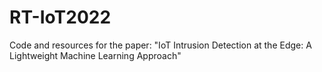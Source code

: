 # RT-IoT2022
Code and resources for the paper: "IoT Intrusion Detection at the Edge: A Lightweight Machine Learning Approach"
